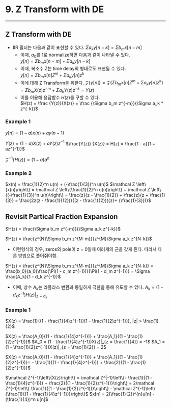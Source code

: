 # 9. Z Transform with DE
---
## Z Transform with DE
- IIR 필터는 다음과 같이 표현할 수 있다.
    $\Sigma a_k y[n - k] =  \Sigma b_m x[n-m]$
    - 이때, $a_0$를 1로 normalize하면 다음과 같이 나타낼 수 있다.<br/>
        $y[n] = \Sigma b_m x[n -m] + \Sigma a_k y[n-k]$
        <br/>
    - 이때, 복소수 Z는 time delay의 형태로도 표현될 수 있다.<br/>
        $y[n] = \Sigma b_m x[n]Z^m  + \Sigma a_k y[n]z^k$
        <br/>
    - 이에 대해 Z Transform을 취한다.
        $\mathcal Z \left\{y[n]\right\} = \mathcal Z \left\{\Sigma b_m x[n]Z^m  + \Sigma a_k y[n]z^k\right\} = \Sigma b_m X(z)z^{-m}  + \Sigma a_k Y(z)z^{-k} = Y(z)$
    - 이를 이용해 응답함수 $H(z)$를 구할 수 있다.<br/>
        $H(z) = \frac {Y(z)}{X(z)} = \frac {\Sigma b_m z^{-m}}{\Sigma a_k * z^{-k}}$
        <br/>

### Example 1
$y[n] = (1 - a)x(n) + ay(n - 1)$
<br/>

$Y(z) = (1 - a)X(z) + aY(z)z^{-1}$
$\frac{Y(z)} {X(z)} = H(z) = \frac{1 - a}{1 + az^{-1}}$
<br/>

$\mathcal Z^{-1}\left\{H(z)\right\} = (1 - a)a^n$

### Example 2
$x(n) = \frac{1}{2}^n u(n) + (-\frac{1}{3})^n u(n)$
$\mathcal Z \left\{x(n)\right\} = \mathcal Z \left\{\frac{1}{2}^n u(n)\right\} + \mathcal Z \left\{(-\frac{1}{3})^n u(n)\right\} = \frac{z}{z - \frac{1}{2}} + \frac{z}{z + \frac{1}{3}} = \frac{2z(z - \frac{1}{12})}{(z - \frac{1}{2})({z}+ {\frac{1}{3}})}$

## Revisit Partical Fraction Expansion
$H(z) = \frac{\Sigma b_m z^{-m}}{\Sigma a_k z^{-k}}$
<br/>

$H(z) = \frac{z^{N}\Sigma b_m z^{M-m}}{z^{M}\Sigma a_k z^{N-k}}$
- 이런형식의 경우, zeros와 pole이 z = 0일때 여러개의 근을 갖게 된다. 따라서 다른 방법으로 풀어줘야함.

$H(z) = \frac{z^{N}\Sigma b_m z^{M-m}}{z^{M}\Sigma a_k z^{N-k}} = \frac{b_0}{a_0}\frac{\Pi(1 - c_m z^{-1})}{\Pi(1 - d_m z^{-1})} = \Sigma \frac{A_k}{1 - d_k z^{-1}}$

- 이때, 상수 $A_k$는 라플라스 변환과 동일하게 극한을 통해 유도할 수 있다.
$A_k = (1 - d_k z^{-1})H(z)|_{z = d_k}$

### Example 1
$X(z) = \frac{1}{(1 - \frac{1}{4}z^{-1})(1 - \frac{1}{2}z^{-1})}, |z| > \frac{1}{2}$
<br/>

$X(z) = \frac{A_0}{(1 - \frac{1}{4}z^{-1})} + \frac{A_1}{(1 - \frac{1}{2}z^{-1})}$
$A_0 = (1 - \frac{1}{4}z^{-1})X(z)|_{z = \frac{1}{4}} = -1$
$A_1 = (1 - \frac{1}{2}z^{-1})X(z)|_{z = \frac{1}{2}} = 2$
<br/>

$X(z) = \frac{A_0}{(1 - \frac{1}{4}z^{-1})} + \frac{A_1}{(1 - \frac{1}{2}z^{-1})}=  - \frac{1}{(1 - \frac{1}{4}z^{-1})} + \frac{2}{(1 - \frac{1}{2}z^{-1})}$
<br/>

$\mathcal Z^{-1}\left\{X(z)\right\} = \mathcal Z^{-1}\left\{- \frac{1}{(1 - \frac{1}{4}z^{-1})} + \frac{2}{(1 - \frac{1}{2}z^{-1})}\right\} = 2\mathcal Z^{-1}\left\{ \frac{1}{(1 - \frac{1}{2}z^{-1})}\right\} - \mathcal Z^{-1}\left\{\frac{1}{(1 - \frac{1}{4}z^{-1})}\right\}$
$x[n] = 2(\frac{1}{2})^{n}u[n] - (\frac{1}{4})^n u[n]$
